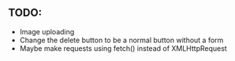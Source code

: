 ## TODO:
* Image uploading
* Change the delete button to be a normal button without a form
* Maybe make requests using fetch() instead of XMLHttpRequest
